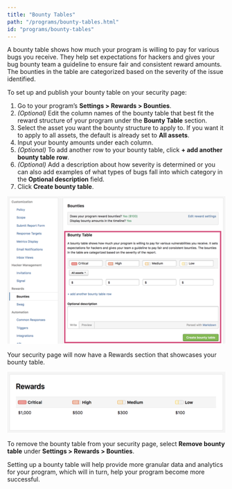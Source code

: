 ```yaml
---
title: "Bounty Tables"
path: "/programs/bounty-tables.html"
id: "programs/bounty-tables"
---
```


A bounty table shows how much your program is willing to pay for various bugs you receive. They help set expectations for hackers and gives your bug bounty team a guideline to ensure fair and consistent reward amounts. The bounties in the table are categorized based on the severity of the issue identified. 

To set up and publish your bounty table on your security page:

1. Go to your program’s **Settings > Rewards > Bounties**. 
2. <i>(Optional)</i> Edit the column names of the bounty table that best fit the reward structure of your program under the **Bounty Table** section. 
3. Select the asset you want the bounty structure to apply to. If you want it to apply to all assets, the default is already set to **All assets**.
4. Input your bounty amounts under each column. 
5. <i>(Optional)</i> To add another row to your bounty table, click **+ add another bounty table row**. 
6. <i>(Optional)</i> Add a description about how severity is determined or you can also add examples of what types of bugs fall into which category in the **Optional description** field.
5. Click <b>Create bounty table</b>.

![bounty-tables-1](./images/bounty-tables-1.png)

Your security page will now have a Rewards section that showcases your bounty table.

![bounty-tables-2](./images/bounty-tables-2.png)

To remove the bounty table from your security page, select **Remove bounty table** under **Settings > Rewards > Bounties**.

Setting up a bounty table will help provide more granular data and analytics for your program, which will in turn, help your program become more successful. 
